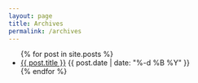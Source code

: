 ```yaml
---
layout: page
title: Archives
permalink: /archives
---
```

<ul class="posts">
  {% for post in site.posts %}
    <li>
      <a href="{% if post.external %}{{ post.external }}{% else %}{{ post.url }}{% endif %}"><span class="title">{{ post.title }}</span></a> <span class="date">{{ post.date | date: "%-d %B %Y" }}</span>
    </li>
  {% endfor %}
</ul>
